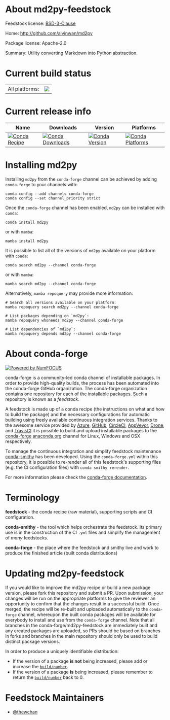 About md2py-feedstock
=====================

Feedstock license: [BSD-3-Clause](https://github.com/conda-forge/md2py-feedstock/blob/main/LICENSE.txt)

Home: http://github.com/alvinwan/md2py

Package license: Apache-2.0

Summary: Utility converting Markdown into Python abstraction.

Current build status
====================


<table><tr><td>All platforms:</td>
    <td>
      <a href="https://dev.azure.com/conda-forge/feedstock-builds/_build/latest?definitionId=16793&branchName=main">
        <img src="https://dev.azure.com/conda-forge/feedstock-builds/_apis/build/status/md2py-feedstock?branchName=main">
      </a>
    </td>
  </tr>
</table>

Current release info
====================

| Name | Downloads | Version | Platforms |
| --- | --- | --- | --- |
| [![Conda Recipe](https://img.shields.io/badge/recipe-md2py-green.svg)](https://anaconda.org/conda-forge/md2py) | [![Conda Downloads](https://img.shields.io/conda/dn/conda-forge/md2py.svg)](https://anaconda.org/conda-forge/md2py) | [![Conda Version](https://img.shields.io/conda/vn/conda-forge/md2py.svg)](https://anaconda.org/conda-forge/md2py) | [![Conda Platforms](https://img.shields.io/conda/pn/conda-forge/md2py.svg)](https://anaconda.org/conda-forge/md2py) |

Installing md2py
================

Installing `md2py` from the `conda-forge` channel can be achieved by adding `conda-forge` to your channels with:

```
conda config --add channels conda-forge
conda config --set channel_priority strict
```

Once the `conda-forge` channel has been enabled, `md2py` can be installed with `conda`:

```
conda install md2py
```

or with `mamba`:

```
mamba install md2py
```

It is possible to list all of the versions of `md2py` available on your platform with `conda`:

```
conda search md2py --channel conda-forge
```

or with `mamba`:

```
mamba search md2py --channel conda-forge
```

Alternatively, `mamba repoquery` may provide more information:

```
# Search all versions available on your platform:
mamba repoquery search md2py --channel conda-forge

# List packages depending on `md2py`:
mamba repoquery whoneeds md2py --channel conda-forge

# List dependencies of `md2py`:
mamba repoquery depends md2py --channel conda-forge
```


About conda-forge
=================

[![Powered by
NumFOCUS](https://img.shields.io/badge/powered%20by-NumFOCUS-orange.svg?style=flat&colorA=E1523D&colorB=007D8A)](https://numfocus.org)

conda-forge is a community-led conda channel of installable packages.
In order to provide high-quality builds, the process has been automated into the
conda-forge GitHub organization. The conda-forge organization contains one repository
for each of the installable packages. Such a repository is known as a *feedstock*.

A feedstock is made up of a conda recipe (the instructions on what and how to build
the package) and the necessary configurations for automatic building using freely
available continuous integration services. Thanks to the awesome service provided by
[Azure](https://azure.microsoft.com/en-us/services/devops/), [GitHub](https://github.com/),
[CircleCI](https://circleci.com/), [AppVeyor](https://www.appveyor.com/),
[Drone](https://cloud.drone.io/welcome), and [TravisCI](https://travis-ci.com/)
it is possible to build and upload installable packages to the
[conda-forge](https://anaconda.org/conda-forge) [anaconda.org](https://anaconda.org/)
channel for Linux, Windows and OSX respectively.

To manage the continuous integration and simplify feedstock maintenance
[conda-smithy](https://github.com/conda-forge/conda-smithy) has been developed.
Using the ``conda-forge.yml`` within this repository, it is possible to re-render all of
this feedstock's supporting files (e.g. the CI configuration files) with ``conda smithy rerender``.

For more information please check the [conda-forge documentation](https://conda-forge.org/docs/).

Terminology
===========

**feedstock** - the conda recipe (raw material), supporting scripts and CI configuration.

**conda-smithy** - the tool which helps orchestrate the feedstock.
                   Its primary use is in the construction of the CI ``.yml`` files
                   and simplify the management of *many* feedstocks.

**conda-forge** - the place where the feedstock and smithy live and work to
                  produce the finished article (built conda distributions)


Updating md2py-feedstock
========================

If you would like to improve the md2py recipe or build a new
package version, please fork this repository and submit a PR. Upon submission,
your changes will be run on the appropriate platforms to give the reviewer an
opportunity to confirm that the changes result in a successful build. Once
merged, the recipe will be re-built and uploaded automatically to the
`conda-forge` channel, whereupon the built conda packages will be available for
everybody to install and use from the `conda-forge` channel.
Note that all branches in the conda-forge/md2py-feedstock are
immediately built and any created packages are uploaded, so PRs should be based
on branches in forks and branches in the main repository should only be used to
build distinct package versions.

In order to produce a uniquely identifiable distribution:
 * If the version of a package **is not** being increased, please add or increase
   the [``build/number``](https://docs.conda.io/projects/conda-build/en/latest/resources/define-metadata.html#build-number-and-string).
 * If the version of a package **is** being increased, please remember to return
   the [``build/number``](https://docs.conda.io/projects/conda-build/en/latest/resources/define-metadata.html#build-number-and-string)
   back to 0.

Feedstock Maintainers
=====================

* [@thewchan](https://github.com/thewchan/)

